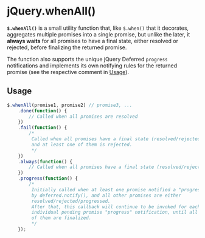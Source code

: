 # jQuery.whenAll()

**`$.whenAll()`** is a small utility function that, like `$.when()` that it decorates,
aggregates multiple promises into a single promise, but unlike the later, it **always waits** for all promises
to have a final state, either resolved or rejected, before finalizing the returned promise.

The function also supports the unique jQuery Deferred `progress` notifications and implements its own notifying rules
for the returned promise (see the respective comment in [Usage](#usage)).

## Usage

```js
$.whenAll(promise1, promise2) // promise3, ...
	.done(function() {
		// Called when all promises are resolved
	})
	.fail(function() {
		/*
		 Called when all promises have a final state (resolved/rejected),
		 and at least one of them is rejected.
		 */
	})
	.always(function() {
		// Called when all promises have a final state (resolved/rejected)
	})
	.progress(function() {
		/*
		 Initially called when at least one promise notified a "progress"
		 by deferred.notify(), and all other promises are either
		 resolved/rejected/progressed.
		 After that, this callback will continue to be invoked for each
		 individual pending promise "progress" notification, until all
		 of them are finalized.
		 */
	});
```
